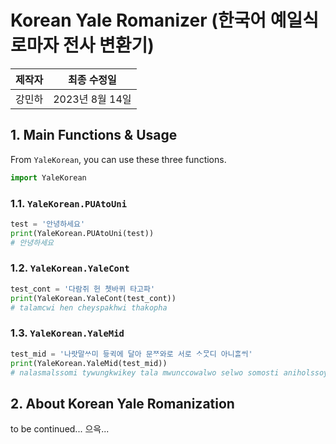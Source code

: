 # Korean Yale Romanizer (한국어 예일식 로마자 전사 변환기)
|제작자|최종 수정일|
|:--:|:--------:|
|강민하|2023년 8월 14일|

## 1. Main Functions & Usage
From `YaleKorean`, you can use these three functions.

```python
import YaleKorean
```

### 1.1. `YaleKorean.PUAtoUni`
```python
test = '안녕하세요'
print(YaleKorean.PUAtoUni(test))
# 안녕하세요
```

### 1.2. `YaleKorean.YaleCont`
```python
test_cont = '다람쥐 헌 쳇바퀴 타고파'
print(YaleKorean.YaleCont(test_cont))
# talamcwi hen cheyspakhwi thakopha
```

### 1.3. `YaleKorean.YaleMid`
```python
test_mid = '나랏말ᄊᆞ미 듀ᇰ귁에 달아 문ᄍᆞ와로 서로 ᄉᆞᄆᆞᆺ디 아니ᄒᆞᆯᄊᆡ'
print(YaleKorean.YaleMid(test_mid))
# nalasmalssomi tywungkwikey tala mwunccowalwo selwo somosti aniholssoy
```

## 2. About Korean Yale Romanization
to be continued... 으윽...